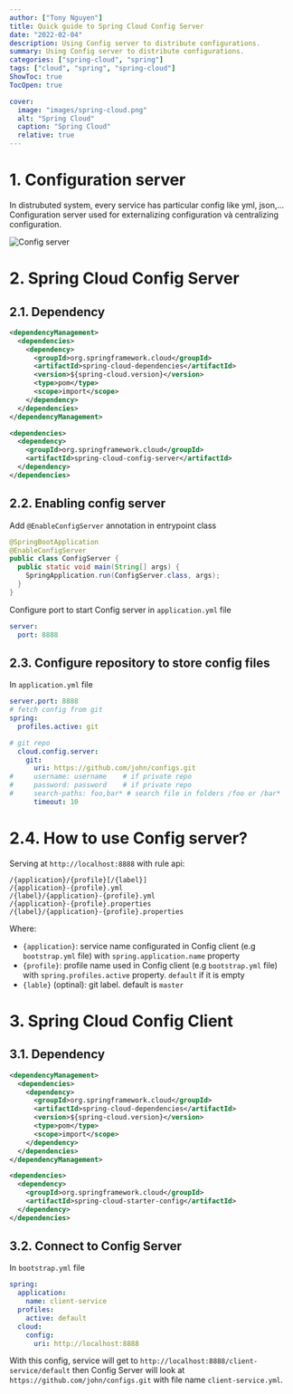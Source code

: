 ```yaml
---
author: ["Tony Nguyen"]
title: Quick guide to Spring Cloud Config Server
date: "2022-02-04"
description: Using Config server to distribute configurations.
summary: Using Config server to distribute configurations.
categories: ["spring-cloud", "spring"]
tags: ["cloud", "spring", "spring-cloud"]
ShowToc: true
TocOpen: true

cover:
  image: "images/spring-cloud.png"
  alt: "Spring Cloud"
  caption: "Spring Cloud"
  relative: true
---
```


# 1. Configuration server
In distrubuted system, every service has particular config like yml, json,... Configuration server used for externalizing configuration và centralizing configuration.

![Config server](/images/config-server-architecture.png)

# 2. Spring Cloud Config Server
## 2.1. Dependency
```xml
<dependencyManagement>
  <dependencies>
    <dependency>
      <groupId>org.springframework.cloud</groupId>
      <artifactId>spring-cloud-dependencies</artifactId>
      <version>${spring-cloud.version}</version>
      <type>pom</type>
      <scope>import</scope>
    </dependency>
  </dependencies>
</dependencyManagement>

<dependencies>
  <dependency>
    <groupId>org.springframework.cloud</groupId>
    <artifactId>spring-cloud-config-server</artifactId>
  </dependency>
</dependencies>
```

## 2.2. Enabling config server
Add `@EnableConfigServer` annotation in entrypoint class
```java
@SpringBootApplication
@EnableConfigServer
public class ConfigServer {
  public static void main(String[] args) {
    SpringApplication.run(ConfigServer.class, args);
  }
}
```

Configure port to start Config server in `application.yml` file
```yml
server:
  port: 8888
```

## 2.3. Configure repository to store config files
In `application.yml` file
```yml
server.port: 8888
# fetch config from git
spring:
  profiles.active: git

# git repo
  cloud.config.server:
    git:
      uri: https://github.com/john/configs.git 
#     username: username    # if private repo
#     password: password    # if private repo
#     search-paths: foo,bar* # search file in folders /foo or /bar*
      timeout: 10
```

# 2.4. How to use Config server?
Serving at `http://localhost:8888` with rule api:
```
/{application}/{profile}[/{label}]
/{application}-{profile}.yml
/{label}/{application}-{profile}.yml
/{application}-{profile}.properties
/{label}/{application}-{profile}.properties
```
Where:
* `{application}`: service name configurated in Config client (e.g `bootstrap.yml` file) with `spring.application.name` property
* `{profile}`: profile name used in Config client (e.g `bootstrap.yml` file) with `spring.profiles.active` property. `default` if it is empty
* `{lable}` (optinal): git label. default is `master`


# 3. Spring Cloud Config Client
## 3.1. Dependency
```xml
<dependencyManagement>
  <dependencies>
    <dependency>
      <groupId>org.springframework.cloud</groupId>
      <artifactId>spring-cloud-dependencies</artifactId>
      <version>${spring-cloud.version}</version>
      <type>pom</type>
      <scope>import</scope>
    </dependency>
  </dependencies>
</dependencyManagement>

<dependencies>
  <dependency>
    <groupId>org.springframework.cloud</groupId>
    <artifactId>spring-cloud-starter-config</artifactId>
  </dependency>
</dependencies>
```

## 3.2. Connect to Config Server
In `bootstrap.yml` file
```yml
spring:
  application:
    name: client-service
  profiles:
    active: default
  cloud:
    config:
      uri: http://localhost:8888
```

With this config, service will get to `http://localhost:8888/client-service/default` then Config Server will look at `https://github.com/john/configs.git` with file name `client-service.yml`.



